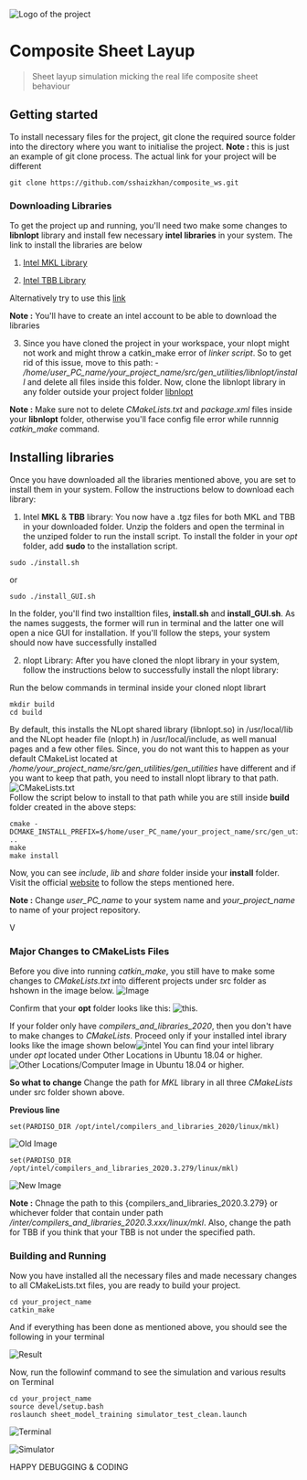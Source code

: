 ![Logo of the project](https://viterbischool.usc.edu/wp-content/uploads/2017/08/USC-Viterbi-School-of-Engineering.png)

# Composite Sheet Layup
> Sheet layup simulation micking the real life composite sheet behaviour


## Getting started

To install necessary files for the project, git clone the required source folder into the directory where you want to initialise the project.
**Note :** this is just an example of git clone process. The actual link for your project will be different

```shell
git clone https://github.com/sshaizkhan/composite_ws.git
```


### Downloading Libraries

To get the project up and running, you'll need two make some changes to **libnlopt** library and install few necessary **intel libraries** in your system. The link to install the libraries are below

1.  [Intel MKL Library](https://software.intel.com/content/www/us/en/develop/tools/math-kernel-library/choose-download.html)

2.  [Intel TBB Library](https://software.intel.com/content/www/us/en/develop/tools/math-kernel-library/choose-download.html)

Alternatively try to use this [link](https://registrationcenter.intel.com/en/products/postregistration/?sn=N2R2-4JNSSRNK&Sequence=2811162&encema=Wg/bUFJY2qspv9ef8QA1f/5nHuN+p/CyonGMjLT2nvOwcKXymcD+dWF8XDi6H++TyjHdL2SNzEo=&dnld=t&pass=yes)

**Note :** You'll have to create an intel account to be able to download the libraries

3. Since you have cloned the project in your workspace, your nlopt might not work and might throw a catkin_make error of *linker script*. So to get rid of this issue, move to this path: - */home/user_PC_name/your_project_name/src/gen_utilities/libnlopt/install* and delete all files inside this folder. Now, clone the libnlopt library in any folder outside your project folder [libnlopt](https://github.com/stevengj/nlopt.git)

**Note :** Make sure not to delete *CMakeLists.txt* and *package.xml* files inside your **libnlopt** folder, otherwise you'll face config file error while runnnig *catkin_make* command.


## Installing libraries

Once you have downloaded all the libraries mentioned above, you are set to install them in your system. Follow the instructions below to download each library:

1. Intel **MKL** & **TBB** library: You now have a .tgz files for both MKL and TBB in your downloaded folder. Unzip the folders and open the terminal in the unziped folder to run the install script. To install the folder in your *opt* folder, add **sudo** to the installation script.
```shell
sudo ./install.sh
```
or 

```shell
sudo ./install_GUI.sh
```

In the folder, you'll find two installtion files, **install.sh** and **install_GUI.sh**. As the names suggests, the former will run in terminal and the latter one will open a nice GUI for installation. If you'll follow the steps, your system should now have successfully installed 

2. nlopt Library: After you have cloned the nlopt library in your system, follow the instructions below to successfully install the nlopt library:

Run the below commands in terminal inside your cloned nlopt librart

```shell
mkdir build
cd build
```
By default, this installs the NLopt shared library (libnlopt.so) in /usr/local/lib and the NLopt header file (nlopt.h) in /usr/local/include, as well manual pages and a few other files. Since, you do not want this to happen as your default CMakeList located at */home/your_project_name/src/gen_utilities/gen_utilities* have different and if you want to keep that path, you need to install nlopt library to that path. 
![CMakeLists.txt](https://drive.google.com/file/d/1MOQykkgWuRV2jmtqhV5ZCOILcVpUI6N3/view?usp=sharing)  
Follow the script below to install to that path while you are still inside **build** folder created in the above steps:

```shell
cmake -DCMAKE_INSTALL_PREFIX=$/home/user_PC_name/your_project_name/src/gen_utilities/libnlopt/install ..
make
make install
```
Now, you can see *include*, *lib* and *share* folder inside your **install** folder.
Visit the official [website](https://nlopt.readthedocs.io/en/latest/NLopt_Installation/) to follow the steps mentioned here.

**Note :** Change *user_PC_name* to your system name and *your_project_name* to name of your project repository.

V


### Major Changes to CMakeLists Files

Before you dive into running *catkin_make*, you still have to make some changes to *CMakeLists.txt* into different projects under src folder as hshown in the image below.
![Image](https://obowrw.by.files.1drv.com/y4mkEgDKY9zO6QhZ7jNrBDpIikG1wvqrYtxe8mqcbeSacHR1oJIAOu-D_5uTOdN47OI03-hO4YdQGlWFp_8_8_f0Idgv3deVpELLISLg2cgdf5wWWgxCCrwIOBkc0c0JtBrpl3BnGGepKCCQ9U3xQq4nx-_gG8cf0jSBxRPJKR9Jqg5AlFtO5VwtP64Im3ma3bxPTgG43bDxd3ZonY6uJjB5w?width=890&height=566&cropmode=none)

Confirm that your **opt** folder looks like this:
![this](https://1o6auq.by.files.1drv.com/y4mN8d52-SVpP0-rjLiIvOT1ked8RTUhbLBSa91N-alEaS3bkKLXPv0YvBgOX5iZNpipsrEU1UNUlYnN5Ca5_O-OKjUIDeZYx50wsTnbTNzhAsgO0mxLg9_a8sio6SQ3IA1pGnDFgLlor9ejWF0kjZtPNLAHWp4lVzg5aE25bcmoQP61T2oC5Ww_COW1iL_BDc28Eg896xvAsyuWdM6pnDRag?width=890&height=567&cropmode=none). 

If your folder only have *compilers_and_libraries_2020*, then you don't have to make changes to *CMakeLists*. Proceed only if your installed intel ibrary looks like the image shown below![intel](https://1y6auq.by.files.1drv.com/y4mKBY8DSRDdOzLkj8EddCFZ15CakEwgV6MBVPpyP8j1NfpypwK384XHXj5Z-gC7QaXp5R_y2fSdVgS7fLFbR7sVtI6wD56UmZdTL02GruviDSt_z9EYSxLotp6ptVP5iMJpkGU8IXEKKyV3XzCWOnVcd7PvQuG2ijwztG4PbinPa-EC1TwPxHKAhKREn4rC-ExKTTyY7Xx5qlKtHH0KNr2fQ?width=890&height=567&cropmode=none) You can find your intel library under *opt* located under Other Locations in Ubuntu 18.04 or higher.
![Other Locations/Computer Image](https://1i6auq.by.files.1drv.com/y4mWLwnraz61mgT3uCexm6_OcoSbygkXJcgkR_-vjo3JfpeeFUrz2JKE9XSKL1OPVTBPwaiTShC3fqhBO9gqBswOncvVCQgJqd06BWmB6ouhMlJ5kAiTA-jLxOKUD92LV8kcCSvc8KiYB0vnDQJBvYAQg9jXNXj1uYuIpuzySAjEwxdDsf-OE4eBNHNQM6CM4s_ClW4QgKxGA13RMwOK-0A9Q?width=890&height=567&cropmode=none) in Ubuntu 18.04 or higher.

**So what to change**
Change the path for *MKL* library in all three *CMakeLists* under src folder shown above.

**Previous line**


```shell
set(PARDISO_DIR /opt/intel/compilers_and_libraries_2020/linux/mkl)
```

![Old Image](https://nhowrw.by.files.1drv.com/y4meQO75m1gQe-6vXNa_VcfztzXDIe0M0y8KX_CcAclryJa5vtvjImjBqmVwtRWrabidxQJhh0i1aY4KzgqtMu1aZoJPqTnozqWJuOvhsvY7vT0wfqqAE466oyghuMYxYi-cY6ZdUQNPMwIfsY00ew6Swucq63MJ3EUmlH_x_Ld7lZR3V32lP9hdRd9M6u3WM5tC8E4l3Fhmd5UzCYktN5v4g?width=900&height=742&cropmode=none)


```shell
set(PARDISO_DIR /opt/intel/compilers_and_libraries_2020.3.279/linux/mkl)
```
![New Image](https://nxowrw.by.files.1drv.com/y4mtXQhoCS88QjA1k_Wdif2TDEd8R2EE19VaHOE9hTL1XJ1ALchT-M5Dsz4G6wOWv5aHaPDr8EGx9hm-PHD85Jj0vQ8uaJLmYOvO-31IZJd0wo4yS-oF4Vhbd6NSfmI9wcG1ctz1otHL6_MW5sWrr_iOjQVnXHxgkw1RmdeygDhq_g_5EPuyZxnjjB96F8F0TTIil23kLUMCHVZWlOAGNxsig?width=900&height=742&cropmode=none)

**Note :** Chnage the path to this {compilers_and_libraries_2020.3.279} or whichever folder that contain under path */inter/compilers_and_libraries_2020.3.xxx/linux/mkl*. Also, change the path for TBB if you think that your TBB is not under the specified path.

### Building and Running

Now you have installed all the necessary files and made necessary changes to all CMakeLists.txt files, you are ready to build your project.


```shell
cd your_project_name
catkin_make
```
And if everything has been done as mentioned above, you should see the following in your terminal

![Result](https://0y6auq.by.files.1drv.com/y4mWUtbwNmDKWphimAAm_v1YC_y9bXK26opEc5O4L897XS815333JUvSIcYaPPOJ2KvLdj7B9rCnHC01n_xuRApa0p65whDcN32FDJoelQONhE22qRVJgaku5Tv0qtsFconwwtmDSNB3u4tfX1svNmXIbRZM2M_EEy-0sk1H5sxkFeS5gq3WHman0q-U1FfWETMuBLztd2CzxTdWxeMrvQNYg?width=734&height=488&cropmode=none)

Now, run the followinf command to see the simulation and various results on Terminal

```shell
cd your_project_name
source devel/setup.bash
roslaunch sheet_model_training simulator_test_clean.launch
```
![Terminal](https://nrowrw.by.files.1drv.com/y4mAQIAFPqHy3bTOLYyT-yrw28_ASRpnsC_03Qasp3CuAAjSqD3IAO3MMPJBTe8sRC_8aEr75IHldO3LRqbhYvvLIFKUFtZ4E1xa0c3EtT7V9MwXgGl81MeVakh3Sc2V1aekkUW6gFQT_hx3wKy8M8RvuWJPm0HooyO8iADyH1svfiW_NVWO1MUTi8lu1mVJTyBTFqI-8LRLuobMvZjCjpuDA?width=644&height=938&cropmode=none)

![Simulator](https://pbowrw.by.files.1drv.com/y4mvuFpqq7jrDwSPrZUwx3B134gAQIkUKXBdcGyDQmmrxh4QM7uG68tPcxLHa1SPyzBAay7O87XhyZprVO9bqLqIdrwEe0PvEh_DeL_cbPC-YzNE62SJKGsAnHTaLQciCiJ7eV_50mfZ3GsK__5Ws4v9MGblwgGbmtnl41gNKt4T9YVnl2xSkova6rVg8FD-rQjTwC5Mf_6mcciOWSO8oNTiA?width=800&height=630&cropmode=none)

HAPPY DEBUGGING & CODING